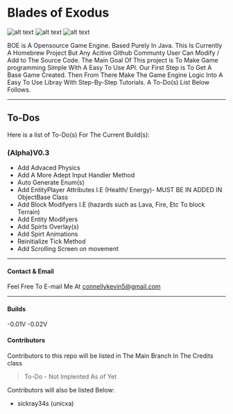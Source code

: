  # Blades of Exodus
 
 
![alt text](https://unicxa.github.io/BOE.gif)
![alt text](https://unicxa.github.io/BOEngiineBase.png)
![alt text](https://unicxa.github.io/BOEngineDevTest.png)

BOE is A Opensource Game Engine. Based Purely In Java.
This Is Currently A Homebrew Project But Any Acitive Github Communty User Can Modify / Add to The Source Code. The Main Goal Of This project is To Make Game programming Simple With A Easy To Use API. Our First Step is To Get A Base Game Created. Then From There Make The Game Engine Logic Into A Easy To Use Libray With Step-By-Step Tutorials. A To-Do(s) List Below Follows. 

----
## To-Dos
Here is a list of To-Do(s) For The Current Build(s):
  ### (Alpha)V0.3
   - Add Advaced Physics
   - Add A More Adept Input Handler Method
   - Auto Generate Enum(s)
   - Add EntityPlayer Attributes I.E (Health/ Energy)- MUST BE IN ADDED IN ObjectBase Class
   - Add Block Modifyers I.E (hazards such as Lava, Fire, Etc To block Terrain)
   - Add Entity Modifyers 
   - Add Spirts Overlay(s) 
   - Add Spirt Animations
   - Reinitialize  Tick Method
   - Add Scrolling Screen  on movement 
 ---
#### Contact & Email
Feel Free To E-mail Me At connellykevin5@gmail.com

---
#### Builds
-0.01V
-0.02V


#### Contributors 
 Contributors to this repo will be listed in The Main Branch In The Credits class
 > To-Do - Not Implented As of Yet

Contributors will also be listed Below:
 - sickray34s (unicxa)



